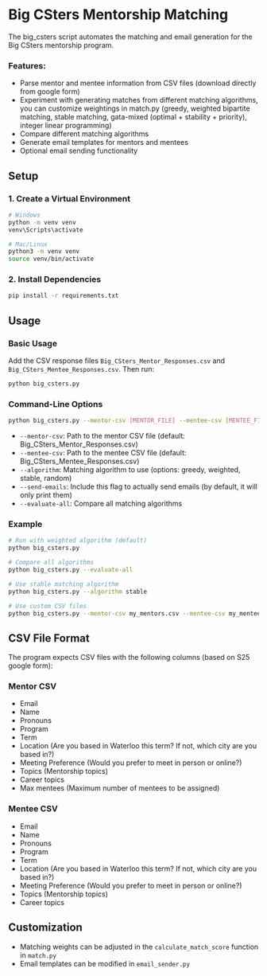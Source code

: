 # Big CSters Mentorship Matching

The big_csters script automates the matching and email generation for the Big CSters mentorship program. 

### Features: 
- Parse mentor and mentee information from CSV files (download directly from google form)
- Experiment with generating matches from different matching algorithms, you can customize weightings in match.py (greedy, weighted bipartite matching, stable matching, gata-mixed (optimal + stability + priority), integer linear programming)
- Compare different matching algorithms
- Generate email templates for mentors and mentees
- Optional email sending functionality

## Setup

### 1. Create a Virtual Environment

```bash
# Windows
python -m venv venv
venv\Scripts\activate

# Mac/Linux
python3 -m venv venv
source venv/bin/activate
```

### 2. Install Dependencies

```bash
pip install -r requirements.txt
```

## Usage

### Basic Usage

Add the CSV response files `Big_CSters_Mentor_Responses.csv` and `Big_CSters_Mentee_Responses.csv`. Then run:

```bash
python big_csters.py
```

### Command-Line Options

```bash
python big_csters.py --mentor-csv [MENTOR_FILE] --mentee-csv [MENTEE_FILE] --algorithm [ALGORITHM]
```

- `--mentor-csv`: Path to the mentor CSV file (default: Big_CSters_Mentor_Responses.csv)
- `--mentee-csv`: Path to the mentee CSV file (default: Big_CSters_Mentee_Responses.csv)
- `--algorithm`: Matching algorithm to use (options: greedy, weighted, stable, random)
- `--send-emails`: Include this flag to actually send emails (by default, it will only print them)
- `--evaluate-all`: Compare all matching algorithms

### Example

```bash
# Run with weighted algorithm (default)
python big_csters.py

# Compare all algorithms
python big_csters.py --evaluate-all

# Use stable matching algorithm
python big_csters.py --algorithm stable

# Use custom CSV files
python big_csters.py --mentor-csv my_mentors.csv --mentee-csv my_mentees.csv
```

## CSV File Format

The program expects CSV files with the following columns (based on S25 google form):

### Mentor CSV
- Email
- Name
- Pronouns
- Program
- Term
- Location (Are you based in Waterloo this term? If not, which city are you based in?)
- Meeting Preference (Would you prefer to meet in person or online?)
- Topics (Mentorship topics)
- Career topics
- Max mentees (Maximum number of mentees to be assigned)

### Mentee CSV
- Email
- Name
- Pronouns
- Program
- Term
- Location (Are you based in Waterloo this term? If not, which city are you based in?)
- Meeting Preference (Would you prefer to meet in person or online?)
- Topics (Mentorship topics)
- Career topics

## Customization

- Matching weights can be adjusted in the `calculate_match_score` function in `match.py`
- Email templates can be modified in `email_sender.py`
